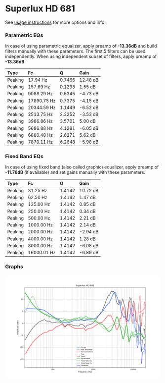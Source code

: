 # Superlux HD 681
See [usage instructions](https://github.com/jaakkopasanen/AutoEq#usage) for more options and info.

### Parametric EQs
In case of using parametric equalizer, apply preamp of **-13.36dB** and build filters manually
with these parameters. The first 5 filters can be used independently.
When using independent subset of filters, apply preamp of **-13.36dB**.

| Type    | Fc          |      Q | Gain     |
|:--------|:------------|:-------|:---------|
| Peaking | 17.94 Hz    | 0.7466 | 12.48 dB |
| Peaking | 157.69 Hz   | 0.1298 | 1.55 dB  |
| Peaking | 9088.29 Hz  | 0.6345 | -4.73 dB |
| Peaking | 17890.75 Hz | 0.7375 | -4.15 dB |
| Peaking | 20344.59 Hz | 1.1449 | -6.52 dB |
| Peaking | 2513.75 Hz  | 2.3252 | -3.53 dB |
| Peaking | 3986.86 Hz  | 3.5701 | 5.00 dB  |
| Peaking | 5686.88 Hz  | 4.1281 | -6.05 dB |
| Peaking | 6880.48 Hz  | 2.6271 | 5.62 dB  |
| Peaking | 7870.11 Hz  | 6.2648 | -5.98 dB |

### Fixed Band EQs
In case of using fixed band (also called graphic) equalizer, apply preamp of **-11.76dB**
(if available) and set gains manually with these parameters.

| Type    | Fc          |      Q | Gain     |
|:--------|:------------|:-------|:---------|
| Peaking | 31.25 Hz    | 1.4142 | 10.72 dB |
| Peaking | 62.50 Hz    | 1.4142 | 1.47 dB  |
| Peaking | 125.00 Hz   | 1.4142 | 0.85 dB  |
| Peaking | 250.00 Hz   | 1.4142 | 0.34 dB  |
| Peaking | 500.00 Hz   | 1.4142 | 2.21 dB  |
| Peaking | 1000.00 Hz  | 1.4142 | 2.14 dB  |
| Peaking | 2000.00 Hz  | 1.4142 | -2.94 dB |
| Peaking | 4000.00 Hz  | 1.4142 | 1.28 dB  |
| Peaking | 8000.00 Hz  | 1.4142 | -6.08 dB |
| Peaking | 16000.01 Hz | 1.4142 | -6.89 dB |

### Graphs
![](./Superlux%20HD%20681.png)